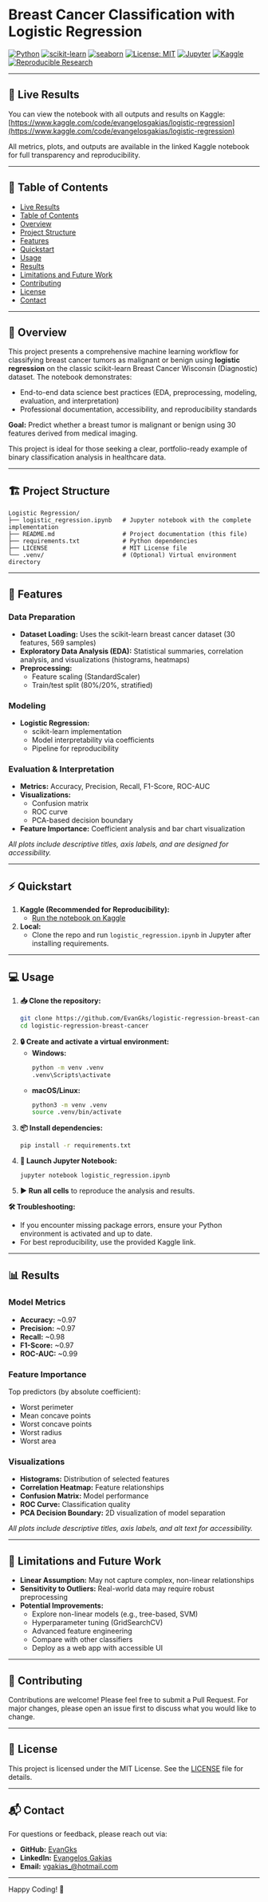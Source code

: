 # Breast Cancer Classification with Logistic Regression
[![Python](https://img.shields.io/badge/Python-3.8%2B-blue.svg)](https://www.python.org/)
[![scikit-learn](https://img.shields.io/badge/scikit--learn-0.24%2B-f7931e?logo=scikit-learn&logoColor=white)](https://scikit-learn.org/stable/)
[![seaborn](https://img.shields.io/badge/seaborn-0.11%2B-4c8cbf?logo=seaborn&logoColor=white)](https://seaborn.pydata.org/)
[![License: MIT](https://img.shields.io/badge/License-MIT-yellow.svg)](./LICENSE)
[![Jupyter](https://img.shields.io/badge/Jupyter-Notebook-orange.svg)](https://jupyter.org/)
[![Kaggle](https://img.shields.io/badge/Kaggle-Notebook-blue.svg)](https://www.kaggle.com/code/evangelosgakias/logistic-regression)
[![Reproducible Research](https://img.shields.io/badge/Reproducible-Yes-brightgreen.svg)](https://www.kaggle.com/code/evangelosgakias/logistic-regression)

---

## 🚀 Live Results
You can view the notebook with all outputs and results on Kaggle:
[https://www.kaggle.com/code/evangelosgakias/logistic-regression](https://www.kaggle.com/code/evangelosgakias/logistic-regression)

All metrics, plots, and outputs are available in the linked Kaggle notebook for full transparency and reproducibility.

---

## 📑 Table of Contents
- [Live Results](#-live-results)
- [Table of Contents](#-table-of-contents)
- [Overview](#-overview)
- [Project Structure](#-project-structure)
- [Features](#-features)
- [Quickstart](#-quickstart)
- [Usage](#-usage)
- [Results](#-results)
- [Limitations and Future Work](#-limitations-and-future-work)
- [Contributing](#-contributing)
- [License](#-license)
- [Contact](#-contact)

---

## 📝 Overview
This project presents a comprehensive machine learning workflow for classifying breast cancer tumors as malignant or benign using **logistic regression** on the classic scikit-learn Breast Cancer Wisconsin (Diagnostic) dataset. The notebook demonstrates:
- End-to-end data science best practices (EDA, preprocessing, modeling, evaluation, and interpretation)
- Professional documentation, accessibility, and reproducibility standards

**Goal:** Predict whether a breast tumor is malignant or benign using 30 features derived from medical imaging.

This project is ideal for those seeking a clear, portfolio-ready example of binary classification analysis in healthcare data.

---

## 🏗️ Project Structure
```
Logistic Regression/
├── logistic_regression.ipynb   # Jupyter notebook with the complete implementation
├── README.md                   # Project documentation (this file)
├── requirements.txt            # Python dependencies
├── LICENSE                     # MIT License file
└── .venv/                      # (Optional) Virtual environment directory
```
---

## 🚀 Features
### Data Preparation
- **Dataset Loading:** Uses the scikit-learn breast cancer dataset (30 features, 569 samples)
- **Exploratory Data Analysis (EDA):** Statistical summaries, correlation analysis, and visualizations (histograms, heatmaps)
- **Preprocessing:**
  - Feature scaling (StandardScaler)
  - Train/test split (80%/20%, stratified)

### Modeling
- **Logistic Regression:**
  - scikit-learn implementation
  - Model interpretability via coefficients
  - Pipeline for reproducibility

### Evaluation & Interpretation
- **Metrics:** Accuracy, Precision, Recall, F1-Score, ROC-AUC
- **Visualizations:**
  - Confusion matrix
  - ROC curve
  - PCA-based decision boundary
- **Feature Importance:** Coefficient analysis and bar chart visualization

*All plots include descriptive titles, axis labels, and are designed for accessibility.*

---

## ⚡ Quickstart
1. **Kaggle (Recommended for Reproducibility):**
   - [Run the notebook on Kaggle](https://www.kaggle.com/code/evangelosgakias/logistic-regression)
2. **Local:**
   - Clone the repo and run `logistic_regression.ipynb` in Jupyter after installing requirements.

---

## 💻 Usage
1. **📥 Clone the repository:**
   ```bash
   git clone https://github.com/EvanGks/logistic-regression-breast-cancer.git
   cd logistic-regression-breast-cancer
   ```
2. **🔒 Create and activate a virtual environment:**
   - **Windows:**
     ```bash
     python -m venv .venv
     .venv\Scripts\activate
     ```
   - **macOS/Linux:**
     ```bash
     python3 -m venv .venv
     source .venv/bin/activate
     ```
3. **📦 Install dependencies:**
   ```bash
   pip install -r requirements.txt
   ```
4. **🚀 Launch Jupyter Notebook:**
   ```bash
   jupyter notebook logistic_regression.ipynb
   ```
5. **▶️ Run all cells** to reproduce the analysis and results.

**🛠️ Troubleshooting:**
- If you encounter missing package errors, ensure your Python environment is activated and up to date.
- For best reproducibility, use the provided Kaggle link.

---

## 📊 Results
### Model Metrics
- **Accuracy:** ~0.97
- **Precision:** ~0.97
- **Recall:** ~0.98
- **F1-Score:** ~0.97
- **ROC-AUC:** ~0.99

### Feature Importance
Top predictors (by absolute coefficient):
- Worst perimeter
- Mean concave points
- Worst concave points
- Worst radius
- Worst area

### Visualizations
- **Histograms:** Distribution of selected features
- **Correlation Heatmap:** Feature relationships
- **Confusion Matrix:** Model performance
- **ROC Curve:** Classification quality
- **PCA Decision Boundary:** 2D visualization of model separation

*All plots include descriptive titles, axis labels, and alt text for accessibility.*

---

## 📝 Limitations and Future Work
- **Linear Assumption:** May not capture complex, non-linear relationships
- **Sensitivity to Outliers:** Real-world data may require robust preprocessing
- **Potential Improvements:**
  - Explore non-linear models (e.g., tree-based, SVM)
  - Hyperparameter tuning (GridSearchCV)
  - Advanced feature engineering
  - Compare with other classifiers
  - Deploy as a web app with accessible UI

---

## 🤝 Contributing
Contributions are welcome! Please feel free to submit a Pull Request. For major changes, please open an issue first to discuss what you would like to change.

---

## 📝 License
This project is licensed under the MIT License. See the [LICENSE](./LICENSE) file for details.

---

## 📬 Contact
For questions or feedback, please reach out via:
- **GitHub:** [EvanGks](https://github.com/EvanGks)
- **LinkedIn:** [Evangelos Gakias](https://www.linkedin.com/in/evangelos-gakias-346a9072)
- **Email:** [vgakias_@hotmail.com](mailto:vgakias_@hotmail.com)

---

Happy Coding! 🚀